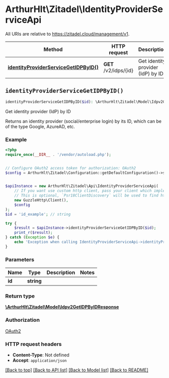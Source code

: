# ArthurHlt\Zitadel\IdentityProviderServiceApi

All URIs are relative to https://zitadel.cloud/management/v1.

Method | HTTP request | Description
------------- | ------------- | -------------
[**identityProviderServiceGetIDPByID()**](IdentityProviderServiceApi.md#identityProviderServiceGetIDPByID) | **GET** /v2/idps/{id} | Get identity provider (IdP) by ID


## `identityProviderServiceGetIDPByID()`

```php
identityProviderServiceGetIDPByID($id): \ArthurHlt\Zitadel\Model\Idpv2GetIDPByIDResponse
```

Get identity provider (IdP) by ID

Returns an identity provider (social/enterprise login) by its ID, which can be of the type Google, AzureAD, etc.

### Example

```php
<?php
require_once(__DIR__ . '/vendor/autoload.php');


// Configure OAuth2 access token for authorization: OAuth2
$config = ArthurHlt\Zitadel\Configuration::getDefaultConfiguration()->setAccessToken('YOUR_ACCESS_TOKEN');


$apiInstance = new ArthurHlt\Zitadel\Api\IdentityProviderServiceApi(
    // If you want use custom http client, pass your client which implements `Psr\Http\Client\ClientInterface`.
    // This is optional, `Psr18ClientDiscovery` will be used to find http client. For instance `GuzzleHttp\Client` implements that interface
    new GuzzleHttp\Client(),
    $config
);
$id = 'id_example'; // string

try {
    $result = $apiInstance->identityProviderServiceGetIDPByID($id);
    print_r($result);
} catch (Exception $e) {
    echo 'Exception when calling IdentityProviderServiceApi->identityProviderServiceGetIDPByID: ', $e->getMessage(), PHP_EOL;
}
```

### Parameters

Name | Type | Description  | Notes
------------- | ------------- | ------------- | -------------
 **id** | **string**|  |

### Return type

[**\ArthurHlt\Zitadel\Model\Idpv2GetIDPByIDResponse**](../Model/Idpv2GetIDPByIDResponse.md)

### Authorization

[OAuth2](../../README.md#OAuth2)

### HTTP request headers

- **Content-Type**: Not defined
- **Accept**: `application/json`

[[Back to top]](#) [[Back to API list]](../../README.md#endpoints)
[[Back to Model list]](../../README.md#models)
[[Back to README]](../../README.md)
